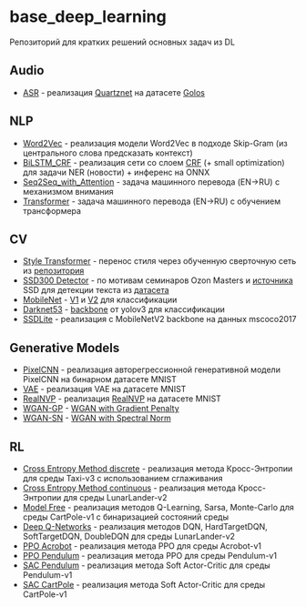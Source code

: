 # base_deep_learning
Репозиторий для кратких решений основных задач из DL

## Audio
- [ASR](Audio/golos_asr_400.ipynb) - реализация [Quartznet](https://arxiv.org/pdf/1910.10261.pdf)
на датасете [Golos](https://github.com/salute-developers/golos)


## NLP
- [Word2Vec](NLP/word2vec.ipynb) - реализация модели Word2Vec в подходе Skip-Gram 
(из центрального слова предсказать контекст)
- [BiLSTM_CRF](NLP/BiLSTM_CRF.ipynb) - реализация сети со слоем 
[CRF](https://pytorch.org/tutorials/beginner/nlp/advanced_tutorial.html)
(+ small optimization) для задачи NER (новости) + инференс на ONNX
- [Seq2Seq_with_Attention](NLP/seq2seq_with_attn.ipynb) - задача машинного перевода (EN->RU)
с механизмом внимания
- [Transformer](NLP/transformer.ipynb) - задача машинного перевода (EN->RU) с 
обучением трансформера

## CV
- [Style Transformer](CV/style_transformer.ipynb) - перенос стиля через обученную 
сверточную сеть из [репозитория](https://github.com/msuvorov7/real_styler)
- [SSD300 Detector](CV/SSD300_Detector.ipynb) - по мотивам семинаров Ozon Masters 
и [источника](https://www.kaggle.com/code/sdeagggg/ssd300-with-pytorch) SSD для 
детекции текста из [датасета](https://textvqa.org/textocr/dataset/)
- [MobileNet](CV/MobileNet.ipynb) - [V1](https://arxiv.org/pdf/1704.04861) 
и [V2](https://arxiv.org/pdf/1801.04381) для классификации
- [Darknet53](CV/Darknet53.ipynb) - [backbone](https://pjreddie.com/media/files/papers/YOLOv3.pdf) от yolov3 для классификации
- [SSDLite](CV/SSDLite.ipynb) - реализация с MobileNetV2 backbone на данных mscoco2017

## Generative Models
- [PixelCNN](Generative%20Models/PixelCNN.ipynb) - реализация авторегрессионной 
генеративной модели PixelCNN на бинарном датасете MNIST
- [VAE](Generative%20Models/VAE.ipynb) - реализация VAE на датасете MNIST
- [RealNVP](Generative%20Models/RealNVP.ipynb) - реализация [RealNVP](https://arxiv.org/pdf/1605.08803)
на датасете MNIST
- [WGAN-GP](Generative%20Models/WGAN-GP.ipynb) - [WGAN with Gradient Penalty](https://arxiv.org/pdf/1704.00028)
- [WGAN-SN](Generative%20Models/WGAN-SN.ipynb) - [WGAN with Spectral Norm](https://arxiv.org/pdf/1802.05957)

## RL
- [Cross Entropy Method discrete](RL/cross_entropy_taxi.py) - реализация метода Кросс-Энтропии
для среды Taxi-v3 с использованием сглаживания
- [Cross Entropy Method continuous](RL/cross_entropy_lunar_lander.py) - реализация метода
Кросс-Энтропии для среды LunarLander-v2
- [Model Free](RL/model_free.py) - реализация методов Q-Learning, Sarsa, Monte-Carlo для
среды CartPole-v1 с бинаризацией состояний среды
- [Deep Q-Networks](RL/deep_q_networks.py) - реализация методов DQN, HardTargetDQN, SoftTargetDQN,
DoubleDQN для среды LunarLander-v2
- [PPO Acrobot](RL/ppo_acrobot.py) - реализация метода PPO для среды Acrobot-v1
- [PPO Pendulum](RL/ppo_pendulum.py) - реализация метода PPO для среды Pendulum-v1
- [SAC Pendulum](RL/sac_pendulum.py) - реализация метода Soft Actor-Critic для среды Pendulum-v1
- [SAC CartPole](RL/sac_cartpole.py) - реализация метода Soft Actor-Critic для среды CartPole-v1